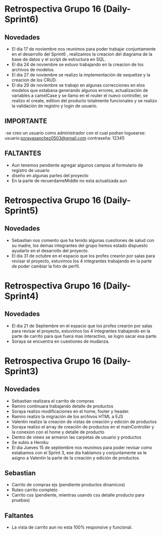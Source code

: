 # Retrospectiva Grupo 16 (Daily-Sprint6)
## Novedades
- El dia 17 de noviembre nos reunimos para poder trabajar conjuntamente en el desarrollo del Sprint6 , realizamos la creacion del diagrama de la base de datos y el script de estructura en SQL. 
- El dia 24 de noviembre se estuvo trabajando en la creacion de los archivos de modelos. 
- El dia 27 de noviembre se realizo la implementación de sequelize y la creacion de los CRUD. 
- El dia 29 de noviembre se trabajo en algunas correcciones en elos modelos que estabana generando algunos errores, actualización de variables a camelCase y se llamo en el router el nuevo controller, se realizo el create, edition del producto totalmente funcionales y se realizo la validación de registro y login de usuario. 
 

## IMPORTANTE
-se creo un usuario como administrador con el cual podran loguearse: 
usuario:sorayasanchez0503@gmail.com
contraseña: 12345

## FALTANTES
-  Aun tenemos pendiente agregar algunos campos al formulario de registro de usuario
-  diseño en algunas partes del proyecto
-  En la parte de recuerdameMiddle no esta actualizada aun


# Retrospectiva Grupo 16 (Daily-Sprint5)
## Novedades
- Sebastian nos comento que ha tenido algunas cuestiones de salud con su madre, los demas integrantes del grupo hemos estado dispuesto ayudarlo en el desarrollo del proyecto. 
- El dia 31 de octubre en el espacio que los profes crearón por salas para revisar el proyecto, estuvimos los 4 integrantes trabajando en la parte de poder cambiar la foto de perfil.


# Retrospectiva Grupo 16 (Daily-Sprint4)
## Novedades
- El dia 21 de Septiembre en el espacio que los profes crearón por salas para revisar el proyecto, estuvimos los 4 integrantes trabajando en la parte de carrito para que fuera mas interactivo, se logro sacar esa parte. 
 - Soraya se encuentra en cuestiones de mudanza. 


# Retrospectiva Grupo 16 (Daily-Sprint3)
## Novedades

- Sebastian realizara el carrito de compras 
- Ramiro continuara trabajando detalle de productos
- Soraya realizo modificaciones en el home, footer y header. 
- Ramiro realizo la migración de los archivos HTML a EJS 
- Valentin realizo la creación de vistas de creación y edición de productos 
- Soraya realizo el array de creación de productos en el mainController y la conexion con el home y detalle de producto
- Dentro de views se armaron las carpetas de usuario y productos
- Se subio a Heroku
- El dia Jueves 15 de septiembre nos reunimos para poder revisar como estabamos con el  Sprint 3, ese dia hablamos y conjuntamente se le asigno a Valentin la parte de la creación y edición de productos.  

## Sebastian
- Carrito de compras ejs (pendiente productos dinamicos)
- Ruteo carrito completo
- Carrito css (pendiente, mientras usando css detalle producto para pruebas) 


## Faltantes
- La vista de carrito aun no esta 100% responsive y funcional. 

